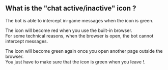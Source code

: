 ## What is the "chat active/inactive" icon ? 

The bot is able to intercept in-game messages when the icon is green.

The icon will become red when you use the built-in browser.  
For some technical reasons, when the browser is open, the bot cannot intercept messages.

The icon will become green again once you open another page outside the browser.  
You just have to make sure that the icon is green when you leave !.  